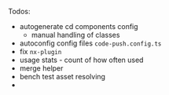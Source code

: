 Todos:
- autogenerate cd components config
  - manual handling of classes
- autoconfig config files `code-push.config.ts`
- fix `nx-plugin`
- usage stats - count of how often used
- merge helper
- bench test asset resolving
- 
